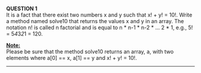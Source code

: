 <b>QUESTION 1</b> <br>
It is a fact that there exist two numbers x and y such that x! + y! = 10!. Write a method
named solve10 that returns the values x and y in an array.
The notation n! is called n factorial and is equal to n * n-1 * n-2 * ... 2 * 1, e.g., 5! = 5*4*3*2*1
= 120.

<b><u>Note: </u></b> <br>
Please be sure that the method solve10 returns an array, a, with two elements
where a[0] == x, a[1] == y and x! + y! = 10!.

----------------------------------------------------------------------------------------------
